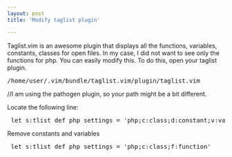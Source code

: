 ```yaml
---
layout: post
title: 'Modify taglist plugin'

---
```



<p> Taglist.vim is an awesome plugin that displays all the functions, variables, constants, classes for open files.
	In my case, I did not want to see only the functions for php. You can easily modify this. 
	To do this, open your taglist plugin.  </p>

<pre>/home/user/.vim/bundle/taglist.vim/plugin/taglist.vim</pre> 
//I am using the pathogen plugin, so your path might be a bit different. </em></strong></span></p>
Locate the following line:

<pre> let s:tlist_def_php_settings = 'php;c:class;d:constant;v:variable;f:function'</pre>

Remove constants and variables

<pre> let s:tlist_def_php_settings = 'php;c:class;f:function' </pre>
